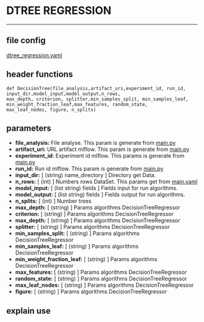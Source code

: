 # DTREE REGRESSION
---
## file config
[dtree_regression.yaml](../Config/dtree_regression.yaml)

## header functions

~~~
def DecisionTree(file_analysis,artifact_uri,experiment_id, run_id, input_dir,model_input,model_output,n_rows, 
max_depth, criterion, splitter,min_samples_split, min_samples_leaf, min_weight_fraction_leaf,max_features, random_state,
max_leaf_nodes, figure, n_splits)
~~~
## parameters
*   **file_analysis:** File analyse. This param is generate from [main.py](../main.py)
*   **artifact_uri:** URL artifact mlflow. This param is generate from [main.py](../main.py)
*   **experiment_id:** Experiment id mlflow. This params is generate from [main.py](../main.py)
*   **run_id:** Run id mlflow. This param is generate from [main.py](../main.py)
*   **input_dir:** [ (string) name_directory ] Directory get Data.
*   **n_rows:** [ (int) ] Numbers rows DataSet. This params get from [main.yaml](main.yaml)
*   **model_input:** [ (list string) fields ] Fields input for run algorithms.
*   **model_output:** [ (list string) fields ] Fields output for run algorithms.
*   **n_splits:**  [ (int) ] Number trees
*   **max_depth:** [ (string) ] Params algorithms DecisionTreeRegressor
*   **criterion:** [ (string) ] Params algorithms DecisionTreeRegressor
*   **max_depth:** [ (string) ] Params algorithms DecisionTreeRegressor
*   **splitter:** [ (string) ] Params algorithms DecisionTreeRegressor
*   **min_samples_split:** [ (string) ] Params algorithms DecisionTreeRegressor
*   **min_samples_leaf:** [ (string) ] Params algorithms DecisionTreeRegressor
*   **min_weight_fraction_leaf:** [ (string) ] Params algorithms DecisionTreeRegressor
*   **max_features:** [ (string) ] Params algorithms DecisionTreeRegressor
*   **random_state:** [ (string) ] Params algorithms DecisionTreeRegressor
*   **max_leaf_nodes:** [ (string) ] Params algorithms DecisionTreeRegressor
*   **figure:** [ (string) ] Params algorithms DecisionTreeRegressor

## explain use
